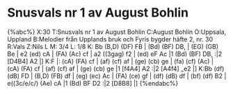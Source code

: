 # Snusvals nr 1 av August Bohlin

{%abc%}
X:30
T:Snusvals nr 1 av August Bohlin
C:August Bohlin
O:Uppsala, Uppland
B:Melodier från Upplands bruk och Fyris bygder häfte 2, nr. 30
R:Vals
Z:Nils L
M: 3/4
L: 1/8
K: Bb
(B,D) (DF) FB | (Bd) (BF) DB, | (EG) (GB) Be | e2 (ed) cA |
(FA) (Ac) cf | a2 ((3gag) f2 | (ed) eF Ac |1 (Bd) (BF) DB, :|2 [D4B4] A2 |]
K:F
|: (cA) (FA) cf | (af) (cf) af | (ge) (cb) ge | (fa) (cf) (Ac) |
    (cA) (FA) cf | (af) (cf) af | (ge) (cb) ge |1 [f4A4] A2 :|2 [A4f4] _e2 |]
K:Bb
 (df) (dB) FD | (B,D) (FB) df | (eg) (ec) Ac | (FA) (ce) gf |
 (df) (dB) df | (bf) (df) B2 | e((3c/e/c/) (Ae) cA |1 (Bd) BF D2 :|2 [D8B8] |]
{%endabc%}
